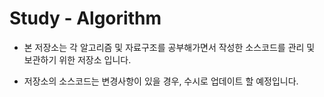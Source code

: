 Study - Algorithm
===

* 본 저장소는 각 알고리즘 및 자료구조를 공부해가면서 작성한 소스코드를 관리 및 보관하기 위한 저장소 입니다.


* 저장소의 소스코드는 변경사항이 있을 경우, 수시로 업데이트 할 예정입니다.


